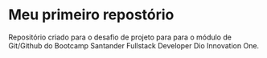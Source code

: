 # Meu primeiro repostório

Repositório criado para o desafio de projeto para para o módulo de Git/Github do Bootcamp Santander Fullstack Developer Dio Innovation One. 

